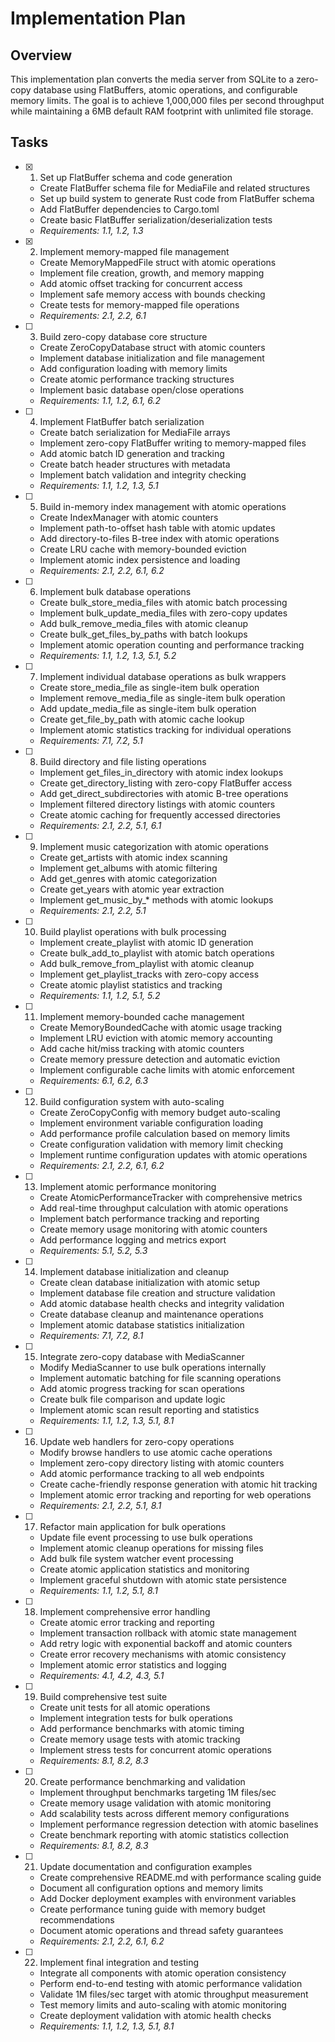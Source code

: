 # Implementation Plan

## Overview

This implementation plan converts the media server from SQLite to a zero-copy database using FlatBuffers, atomic operations, and configurable memory limits. The goal is to achieve 1,000,000 files per second throughput while maintaining a 6MB default RAM footprint with unlimited file storage.

## Tasks

- [x] 1. Set up FlatBuffer schema and code generation
  - Create FlatBuffer schema file for MediaFile and related structures
  - Set up build system to generate Rust code from FlatBuffer schema
  - Add FlatBuffer dependencies to Cargo.toml
  - Create basic FlatBuffer serialization/deserialization tests
  - _Requirements: 1.1, 1.2, 1.3_

- [x] 2. Implement memory-mapped file management
  - Create MemoryMappedFile struct with atomic operations
  - Implement file creation, growth, and memory mapping
  - Add atomic offset tracking for concurrent access
  - Implement safe memory access with bounds checking
  - Create tests for memory-mapped file operations
  - _Requirements: 2.1, 2.2, 6.1_

- [ ] 3. Build zero-copy database core structure
  - Create ZeroCopyDatabase struct with atomic counters
  - Implement database initialization and file management
  - Add configuration loading with memory limits
  - Create atomic performance tracking structures
  - Implement basic database open/close operations
  - _Requirements: 1.1, 1.2, 6.1, 6.2_

- [ ] 4. Implement FlatBuffer batch serialization
  - Create batch serialization for MediaFile arrays
  - Implement zero-copy FlatBuffer writing to memory-mapped files
  - Add atomic batch ID generation and tracking
  - Create batch header structures with metadata
  - Implement batch validation and integrity checking
  - _Requirements: 1.1, 1.2, 1.3, 5.1_

- [ ] 5. Build in-memory index management with atomic operations
  - Create IndexManager with atomic counters
  - Implement path-to-offset hash table with atomic updates
  - Add directory-to-files B-tree index with atomic operations
  - Create LRU cache with memory-bounded eviction
  - Implement atomic index persistence and loading
  - _Requirements: 2.1, 2.2, 6.1, 6.2_

- [ ] 6. Implement bulk database operations
  - Create bulk_store_media_files with atomic batch processing
  - Implement bulk_update_media_files with zero-copy updates
  - Add bulk_remove_media_files with atomic cleanup
  - Create bulk_get_files_by_paths with batch lookups
  - Implement atomic operation counting and performance tracking
  - _Requirements: 1.1, 1.2, 1.3, 5.1, 5.2_

- [ ] 7. Implement individual database operations as bulk wrappers
  - Create store_media_file as single-item bulk operation
  - Implement remove_media_file as single-item bulk operation
  - Add update_media_file as single-item bulk operation
  - Create get_file_by_path with atomic cache lookup
  - Implement atomic statistics tracking for individual operations
  - _Requirements: 7.1, 7.2, 5.1_

- [ ] 8. Build directory and file listing operations
  - Implement get_files_in_directory with atomic index lookups
  - Create get_directory_listing with zero-copy FlatBuffer access
  - Add get_direct_subdirectories with atomic B-tree operations
  - Implement filtered directory listings with atomic counters
  - Create atomic caching for frequently accessed directories
  - _Requirements: 2.1, 2.2, 5.1, 6.1_

- [ ] 9. Implement music categorization with atomic operations
  - Create get_artists with atomic index scanning
  - Implement get_albums with atomic filtering
  - Add get_genres with atomic categorization
  - Create get_years with atomic year extraction
  - Implement get_music_by_* methods with atomic lookups
  - _Requirements: 2.1, 2.2, 5.1_

- [ ] 10. Build playlist operations with bulk processing
  - Implement create_playlist with atomic ID generation
  - Create bulk_add_to_playlist with atomic batch operations
  - Add bulk_remove_from_playlist with atomic cleanup
  - Implement get_playlist_tracks with zero-copy access
  - Create atomic playlist statistics and tracking
  - _Requirements: 1.1, 1.2, 5.1, 5.2_

- [ ] 11. Implement memory-bounded cache management
  - Create MemoryBoundedCache with atomic usage tracking
  - Implement LRU eviction with atomic memory accounting
  - Add cache hit/miss tracking with atomic counters
  - Create memory pressure detection and automatic eviction
  - Implement configurable cache limits with atomic enforcement
  - _Requirements: 6.1, 6.2, 6.3_

- [ ] 12. Build configuration system with auto-scaling
  - Create ZeroCopyConfig with memory budget auto-scaling
  - Implement environment variable configuration loading
  - Add performance profile calculation based on memory limits
  - Create configuration validation with memory limit checking
  - Implement runtime configuration updates with atomic operations
  - _Requirements: 2.1, 2.2, 6.1, 6.2_

- [ ] 13. Implement atomic performance monitoring
  - Create AtomicPerformanceTracker with comprehensive metrics
  - Add real-time throughput calculation with atomic operations
  - Implement batch performance tracking and reporting
  - Create memory usage monitoring with atomic counters
  - Add performance logging and metrics export
  - _Requirements: 5.1, 5.2, 5.3_

- [ ] 14. Implement database initialization and cleanup
  - Create clean database initialization with atomic setup
  - Implement database file creation and structure validation
  - Add atomic database health checks and integrity validation
  - Create database cleanup and maintenance operations
  - Implement atomic database statistics initialization
  - _Requirements: 7.1, 7.2, 8.1_

- [ ] 15. Integrate zero-copy database with MediaScanner
  - Modify MediaScanner to use bulk operations internally
  - Implement automatic batching for file scanning operations
  - Add atomic progress tracking for scan operations
  - Create bulk file comparison and update logic
  - Implement atomic scan result reporting and statistics
  - _Requirements: 1.1, 1.2, 1.3, 5.1, 8.1_

- [ ] 16. Update web handlers for zero-copy operations
  - Modify browse handlers to use atomic cache operations
  - Implement zero-copy directory listing with atomic counters
  - Add atomic performance tracking to all web endpoints
  - Create cache-friendly response generation with atomic hit tracking
  - Implement atomic error tracking and reporting for web operations
  - _Requirements: 2.1, 2.2, 5.1, 8.1_

- [ ] 17. Refactor main application for bulk operations
  - Update file event processing to use bulk operations
  - Implement atomic cleanup operations for missing files
  - Add bulk file system watcher event processing
  - Create atomic application statistics and monitoring
  - Implement graceful shutdown with atomic state persistence
  - _Requirements: 1.1, 1.2, 5.1, 8.1_

- [ ] 18. Implement comprehensive error handling
  - Create atomic error tracking and reporting
  - Implement transaction rollback with atomic state management
  - Add retry logic with exponential backoff and atomic counters
  - Create error recovery mechanisms with atomic consistency
  - Implement atomic error statistics and logging
  - _Requirements: 4.1, 4.2, 4.3, 5.1_

- [ ] 19. Build comprehensive test suite
  - Create unit tests for all atomic operations
  - Implement integration tests for bulk operations
  - Add performance benchmarks with atomic timing
  - Create memory usage tests with atomic tracking
  - Implement stress tests for concurrent atomic operations
  - _Requirements: 8.1, 8.2, 8.3_

- [ ] 20. Create performance benchmarking and validation
  - Implement throughput benchmarks targeting 1M files/sec
  - Create memory usage validation with atomic monitoring
  - Add scalability tests across different memory configurations
  - Implement performance regression detection with atomic baselines
  - Create benchmark reporting with atomic statistics collection
  - _Requirements: 8.1, 8.2, 8.3_

- [ ] 21. Update documentation and configuration examples
  - Create comprehensive README.md with performance scaling guide
  - Document all configuration options and memory limits
  - Add Docker deployment examples with environment variables
  - Create performance tuning guide with memory budget recommendations
  - Document atomic operations and thread safety guarantees
  - _Requirements: 2.1, 2.2, 6.1, 6.2_

- [ ] 22. Implement final integration and testing
  - Integrate all components with atomic operation consistency
  - Perform end-to-end testing with atomic performance validation
  - Validate 1M files/sec target with atomic throughput measurement
  - Test memory limits and auto-scaling with atomic monitoring
  - Create deployment validation with atomic health checks
  - _Requirements: 1.1, 1.2, 1.3, 5.1, 8.1_